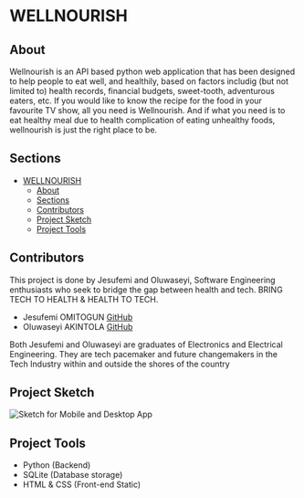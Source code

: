 # WELLNOURISH

## About
Wellnourish is an API based python web application that has been designed to
help people to eat well, and healthily, based on factors includig (but not 
limited to) health records, financial budgets, sweet-tooth, adventurous 
eaters, etc. 
If you would like to know the recipe for the food in your favourite TV show, 
all you need is Wellnourish.
And if what you need is to eat healthy meal due to health complication of 
eating unhealthy foods, wellnourish is just the right place to be.

## Sections
- [WELLNOURISH](#wellnourish)
  - [About](#about)
  - [Sections](#sections)
  - [Contributors](#contributors)
  - [Project Sketch](#project-sketch)
  - [Project Tools](#project-tools)

## Contributors
This project is done by Jesufemi and Oluwaseyi, Software Engineering 
enthusiasts who seek to bridge the gap between health and tech. BRING
TECH TO HEALTH & HEALTH TO TECH.
- Jesufemi OMITOGUN [GitHub](https://github.com/omitogunjesufemi)
- Oluwaseyi AKINTOLA [GitHub](https://github.com/alexoluwaseyi)

Both Jesufemi and Oluwaseyi are graduates of Electronics and Electrical
Engineering. They are tech pacemaker and future changemakers in the Tech
Industry within and outside the shores of the country

## Project Sketch
![Sketch for Mobile and Desktop App](https://github.com/AlexOluwaseyi/wellnourish/assets/120264911/71dc252e-b73e-450a-b43c-6824ff233ed2)

## Project Tools
- Python (Backend)
- SQLite (Database storage)
- HTML & CSS (Front-end Static)

